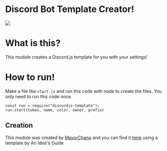 # Discord Bot Template Creator!
![](https://img.shields.io/appveyor/ci/MayorChano/discordjs-template.svg)
# What is this?
This module creates a Discord.js template for you with your settings!
# How to run!
Make a file like ``start.js`` and run this code with node to create the files. You only need to run this code once.
```
const run = require("discordjs-template");
run.start(token, name, color, owner, prefix)
```
## Creation
This module was created by [MayorChano](https://mayorchano.me) and you can find it [here](https://www.npmjs.com/package/discordjs-template) using a template by An Idiot's Guide
